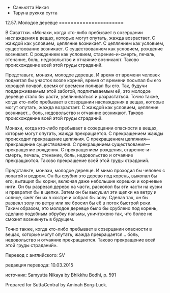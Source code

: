 









* Саньютта Никая
* Таруна руккха сутта


12\.57\. Молодое деревце
\=\=\=\=\=\=\=\=\=\=\=\=\=\=\=\=\=\=\=\=\=\=



В Саваттхи\. «Монахи, когда кто\-либо пребывает в созерцании наслаждения в вещах, которые могут опутать, жажда возрастает\. С жаждой как условием, цепляние возникает\. С цеплянием как условием, существование возникает\. С существованием как условием, рождение возникает\. С рождением как условием, старение\-и\-смерть, печаль, стенание, боль, недовольство и отчаяние возникают\. Таково происхождение всей этой груды страданий\.


Представьте, монахи, молодое деревце\. И время от времени человек подметал бы участок возле корней, время от времени посыпал бы его хорошей почвой, время от времени поливал бы его\. Так, будучи поддерживаемым этой заботой, подпитываемым ей, это молодое деревце стало бы расти, увеличиваться и разрастаться\. Точно также, когда кто\-либо пребывает в созерцании наслаждения в вещах, которые могут опутать, жажда возрастает\. С жаждой как условием, цепляние возникает… боль, недовольство и отчаяние возникают\. Таково происхождение всей этой груды страданий\.


Монахи, когда кто\-либо пребывает в созерцании опасности в вещах, которые могут опутать, жажда прекращается\. С прекращением жажды происходит прекращение цепляния\. С прекращением цепляния—прекращение существования\. С прекращением существования—прекращение рождения\. С прекращением рождения, старение\-и\-смерть, печаль, стенание, боль, недовольство и отчаяние прекращаются\. Таково прекращение всей этой груды страданий\.


Представьте, монахи, молодое деревце\. И мимо проходил бы человек с лопатой и ведром\. Он бы срубил это дерево под корень, выкопал бы его, вытащил бы корни, включая даже небольшие корешки и корневые нити\. Он бы разрезал дерево на части, расколол бы эти части на куски и превратил бы в щепки\. Затем он бы высушил эти щепки на ветру и солнце, сжёг бы их в костре и собрал бы золу\. Сделав так, он бы развеял золу по ветру или же бросил бы её в поток быстрой реки\. Таким образом, это молодое деревце было бы срублено под корень, сделано подобным обрубку пальмы, уничтожено так, что более не сможет возникнуть в будущем\.


Точно также, когда кто\-либо пребывает в созерцании опасности в вещах, которые могут опутать, жажда прекращается… боль, недовольство и отчаяние прекращаются\. Таково прекращение всей этой груды страданий»\.



Перевод с английского: SV


редакция перевода: 10\.03\.2015


источник: Samyutta Nikaya by Bhikkhu Bodhi, p\. 591


Prepared for SuttaCentral by Aminah Borg\-Luck\.






